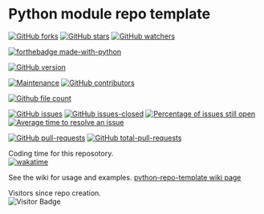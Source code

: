 # Python module repo template
[![GitHub forks](https://img.shields.io/github/forks/Lerking/python-repo-template.svg?style=social&label=Fork&maxAge=2592000)](https://GitHub.com/Lerking/python-repo-template/forks/)
[![GitHub stars](https://img.shields.io/github/stars/Lerking/python-repo-template.svg?style=social&label=Star&maxAge=2592000)](https://GitHub.com/Lerking/python-repo-template/stargazers/)
[![GitHub watchers](https://img.shields.io/github/watchers/Lerking/python-repo-template.svg?style=social&label=Watch&maxAge=2592000)](https://GitHub.com/Lerking/python-repo-template/watchers/)

[![forthebadge made-with-python](http://ForTheBadge.com/images/badges/made-with-python.svg)](https://www.python.org/)

[![GitHub version](https://badge.fury.io/gh/Lerking-python-repo-template.svg)](https://github.com/Lerking/python-repo-template)

[![Maintenance](https://img.shields.io/badge/Maintained%3F-yes-green.svg)](https://GitHub.com/Lerking/python-repo-template.github.io/graphs/commit-activity)
[![GitHub contributors](https://img.shields.io/github/contributors/Lerking/python-repo-template.svg)](https://GitHub.com/Lerking/python-repo-template/graphs/contributors/)

[![Github file count](https://img.shields.io/github/directory-file-count/Lerking/python-repo-template)]()

[![GitHub issues](https://img.shields.io/github/issues/Lerking/python-repo-template.svg)](https://GitHub.com/Lerking/python-repo-template/issues/)
[![GitHub issues-closed](https://img.shields.io/github/issues-closed/Lerking/python-repo-template.svg)](https://GitHub.com/Lerking/python-repo-template/issues?q=is%3Aissue+is%3Aclosed)
[![Percentage of issues still open](http://isitmaintained.com/badge/open/Lerking/python-repo-template.svg)](http://isitmaintained.com/project/Lerking/python-repo-template "Percentage of issues still open")
[![Average time to resolve an issue](http://isitmaintained.com/badge/resolution/Lerking/python-repo-template.svg)](http://isitmaintained.com/project/Lerking/python-repo-template "Average time to resolve an issue")

[![GitHub pull-requests](https://img.shields.io/github/issues-pr/Lerking/python-repo-template.svg)](https://GitHub.com/Lerking/python-repo-template/pull)
[![GitHub total-pull-requests](https://badgen.net/github/prs/Lerking/python-repo-template)](https://GitHub.com/Lerking/python-repo-template/pull)

Coding time for this reposotory.</br>
[![wakatime](https://wakatime.com/badge/user/d43f2852-fd6f-45b4-b713-558ad18204d4/project/dcf411f9-6d3e-4b14-9290-5ed419cf4012.svg)](https://wakatime.com/badge/user/d43f2852-fd6f-45b4-b713-558ad18204d4/project/dcf411f9-6d3e-4b14-9290-5ed419cf4012)

See the wiki for usage and examples.
[python-repo-template wiki page](https://github.com/Lerking/python-repo-template/wiki)

Visitors since repo creation.</br>
![Visitor Badge](https://visitor-badge.laobi.icu/badge?page_id=Lerking.python-repo-template)
